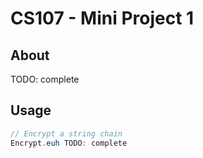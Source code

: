 # CS107 - Mini Project 1

## About

TODO: complete

## Usage

```java
// Encrypt a string chain
Encrypt.euh TODO: complete
```
